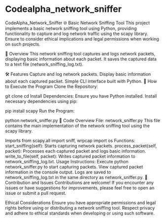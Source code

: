 # Codealpha_network_sniffer
CodeAlpha_Network_Sniffer
🌐 Basic Network Sniffing Tool
This project implements a basic network sniffing tool using Python, providing functionality to capture and log network traffic using the scapy library. Ensure to consider ethical implications and legal permissions when working on such projects.

📖 Overview
This network sniffing tool captures and logs network packets, displaying basic information about each packet. It saves the captured data to a text file (network_sniffing_log.txt).

🛠️ Features
Capture and log network packets.
Display basic information about each captured packet.
Simple CLI interface built with Python.
🚀 How to Execute the Program
Clone the Repository:

git clone <repository-url>
cd <repository-directory>
Install Dependencies: Ensure you have Python installed. Install necessary dependencies using pip:

pip install scapy
Run the Program:

python network_sniffer.py
📂 Code Overview
File: network_sniffer.py
This file contains the main implementation of the network sniffing tool using the scapy library.

Imports
from scapy.all import sniff, wrpcap
import os
Functions:
start_sniffing(self): Starts capturing network packets.
process_packet(self, packet): Processes each captured packet and logs basic information.
write_to_file(self, packet): Writes captured packet information to network_sniffing_log.txt.
Usage Instructions:
Execute python network_sniffer.py to start capturing packets.
View captured packet information in the console output.
Logs are saved to network_sniffing_log.txt in the same directory as network_sniffer.py.
🙏 Contribution and Issues
Contributions are welcome! If you encounter any issues or have suggestions for improvements, please feel free to open an issue or submit a pull request.

Ethical Considerations
Ensure you have appropriate permissions and legal rights before using or distributing a network sniffing tool.
Respect privacy and adhere to ethical standards when developing or using such software.
